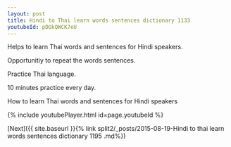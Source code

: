 ```yaml
---
layout: post
title: Hindi to Thai learn words sentences dictionary 1133 
youtubeId: pDOkQWCK7eU
---
```

 
 
Helps to learn Thai words and sentences for Hindi speakers.

Opportunitiy to repeat the words sentences. 

Practice Thai language. 
 
10 minutes practice every day. 
 
How to learn Thai words and sentences for Hindi speakers 
 
{% include youtubePlayer.html id=page.youtubeId %}
 
 
[Next]({{ site.baseurl }}{% link  split2/_posts/2015-08-19-Hindi to thai learn words sentences dictionary 1195 .md%})
 
